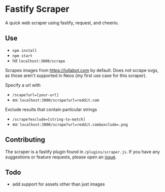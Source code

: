 # Fastify Scraper
A quick web scraper using fastify, request, and cheerio.

## Use
- `npm install`
- `npm start`
- hit `localhost:3000/scrape`

Scrapes images from https://lullabot.com by default.
Does not scrape svgs, as those aren't supported in Neos (my first use case for this scraper).

Specify a url with
- `/scape?url=[your-url]`
- ex: `localhost:3000/scrape?url=reddit.com`

Exclude results that contain particular strings
- `/scrape?exclude=[string-to-match]`
- ex: `localhost:3000/scrape?url=reddit.com&exclude=.png`

## Contributing
The scraper is a fastify plugin found in `/plugins/scraper.js`.
If you have any suggestions or feature requests, please open an [issue](/issues).

## Todo
- add support for assets other than just images
